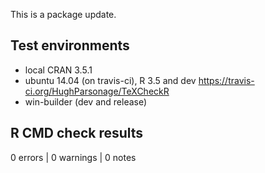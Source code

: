 This is a package update.

## Test environments
* local CRAN 3.5.1
* ubuntu 14.04 (on travis-ci), R 3.5 and dev <https://travis-ci.org/HughParsonage/TeXCheckR>
* win-builder (dev and release)

## R CMD check results

0 errors | 0 warnings | 0 notes

